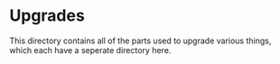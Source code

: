 # Upgrades

This directory contains all of the parts used to upgrade various things, which each have a seperate directory here.